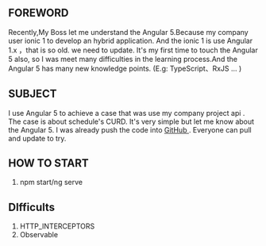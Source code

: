 ## FOREWORD
Recently,My Boss let me understand the Angular 5.Because my company user ionic 1 to develop an hybrid application. And the ionic 1 is use Angular 1.x ，that is so old. we need to update.
It's my first time to touch the Angular 5 also, so I was meet  many difficulties in the learning process.And the Angular 5 has many new knowledge points. (E.g: TypeScript、RxJS ... )
	   
## SUBJECT

I use Angular 5 to achieve a case  that was use my company project api . The case is about schedule's CURD.
It's very simple but let me know about the Angular 5. I was already push the code into [GitHub ](https://github.com/ITT13021/Angular-5-case). Everyone can pull and update to try.

## HOW TO START
1. npm start/ng serve

## DIfficults
1. HTTP_INTERCEPTORS
2. Observable
